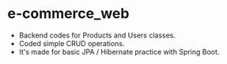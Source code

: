 # e-commerce_web

* Backend codes for Products and Users classes.
* Coded simple CRUD operations.
* It's made for basic JPA / Hibernate practice with Spring Boot.

